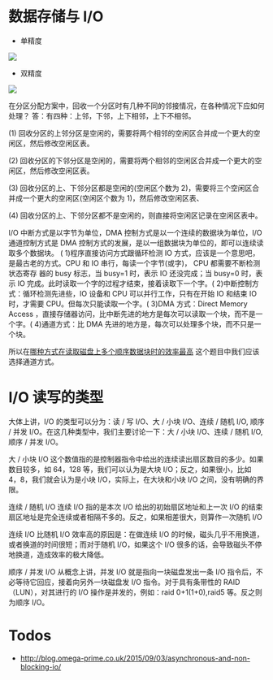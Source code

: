 # 数据存储与 I/O

- 单精度

![](https://coding.net/u/hoteam/p/Cache/git/raw/master/2017/8/1/v2-749cc641eb4d5dafd085e8c23f8826aa_r.png)

- 双精度

![](https://coding.net/u/hoteam/p/Cache/git/raw/master/2017/8/1/v2-48240f0e1e0dd33ec89100cbe2d30707_b.png)

在分区分配方案中，回收一个分区时有几种不同的邻接情况，在各种情况下应如何处理？ 答：有四种：上邻，下邻，上下相邻，上下不相邻。

(1) 回收分区的上邻分区是空闲的，需要将两个相邻的空闲区合并成一个更大的空闲区，然后修改空闲区表。

(2) 回收分区的下邻分区是空闲的，需要将两个相邻的空闲区合并成一个更大的空闲区，然后修改空闲区表。

(3) 回收分区的上、下邻分区都是空闲的(空闲区个数为 2)，需要将三个空闲区合并成一个更大的空闲区(空闲区个数为 1)，然后修改空闲区表、

(4) 回收分区的上、下邻分区都不是空闲的，则直接将空闲区记录在空闲区表中。

I/O 中断方式是以字节为单位，DMA 控制方式是以一个连续的数据块为单位，I/O 通道控制方式是 DMA 控制方式的发展，是以一组数据块为单位的，即可以连续读取多个数据块。 ( 1)程序直接访问方式跟循环检测 IO 方式，应该是一个意思吧，是最古老的方式。CPU 和 IO 串行，每读一个字节(或字)， CPU 都需要不断检测状态寄存 器的 busy 标志，当 busy=1 时，表示 IO 还没完成；当 busy=0 时，表示 IO 完成。此时读取一个字的过程才结束，接着读取下一个字。( 2)中断控制方式：循环检测先进些，IO 设备和 CPU 可以并行工作，只有在开始 IO 和结束 IO 时，才需要 CPU。但每次只能读取一个字。( 3)DMA 方式：Direct Memory Access ，直接存储器访问，比中断先进的地方是每次可以读取一个块，而不是一个字。( 4)通道方式：比 DMA 先进的地方是，每次可以处理多个块，而不只是一个块。

所以在[哪种方式在读取磁盘上多个顺序数据块时的效率最高](http://www.nowcoder.com/test/question/done?tid=4893778&qid=44781#summary) 这个题目中我们应该选择通道方式。

# I/O 读写的类型

大体上讲，I/O 的类型可以分为：读 / 写 I/O、大 / 小块 I/O、连续 / 随机 I/O, 顺序 / 并发 I/O。在这几种类型中，我们主要讨论一下：大 / 小块 I/O、连续 / 随机 I/O, 顺序 / 并发 I/O。

大 / 小块 I/O
这个数值指的是控制器指令中给出的连续读出扇区数目的多少。如果数目较多，如 64，128 等，我们可以认为是大块 I/O；反之，如果很小，比如 4，8，我们就会认为是小块 I/O，实际上，在大块和小块 I/O 之间，没有明确的界限。

连续 / 随机 I/O
连续 I/O 指的是本次 I/O 给出的初始扇区地址和上一次 I/O 的结束扇区地址是完全连续或者相隔不多的。反之，如果相差很大，则算作一次随机 I/O

连续 I/O 比随机 I/O 效率高的原因是：在做连续 I/O 的时候，磁头几乎不用换道，或者换道的时间很短；而对于随机 I/O，如果这个 I/O 很多的话，会导致磁头不停地换道，造成效率的极大降低。

顺序 / 并发 I/O
从概念上讲，并发 I/O 就是指向一块磁盘发出一条 I/O 指令后，不必等待它回应，接着向另外一块磁盘发 I/O 指令。对于具有条带性的 RAID（LUN），对其进行的 I/O 操作是并发的，例如：raid 0+1(1+0),raid5 等。反之则为顺序 I/O。

# Todos

- http://blog.omega-prime.co.uk/2015/09/03/asynchronous-and-non-blocking-io/
